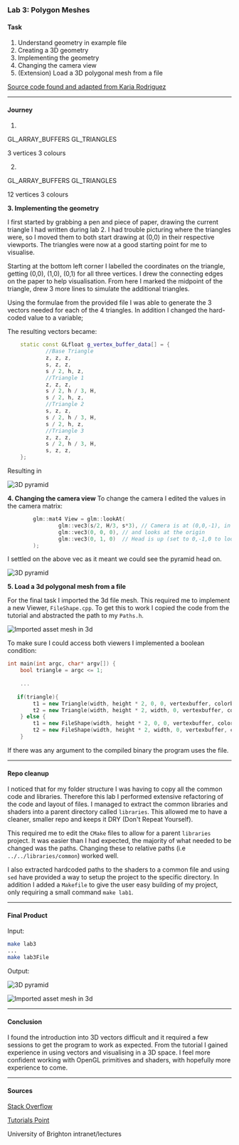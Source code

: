 ### Lab 3: Polygon Meshes

#### Task

1. Understand geometry in example file
2. Creating a 3D geometry
3. Implementing the geometry
4. Changing the camera view
5. (Extension) Load a 3D polygonal mesh from a file

[Source code found and adapted from Karia Rodriguez](https://github.com/karina-rodriguez/CI312-opengl)

---
#### Journey

1.
GL_ARRAY_BUFFERS
GL_TRIANGLES

3 vertices
3 colours

2. 
GL_ARRAY_BUFFERS
GL_TRIANGLES

12 vertices
3 colours


**3. Implementing the geometry**

I first started by grabbing a pen and piece of paper, drawing the current
triangle I had written during lab 2. I had trouble picturing where the triangles  
were, so I moved them to both start drawing at (0,0) in their respective viewports. 
The triangles were now at a good starting point for me to visualise.

Starting at the bottom left corner I labelled the coordinates on the triangle, getting
(0,0), (1,0), (0,1) for all three vertices. I drew the connecting edges on the paper to help 
visualisation. From here I marked the midpoint of the triangle, drew 3 more lines to 
simulate the additional triangles.

Using the formulae from the provided file I was able to generate the 3 vectors needed for 
each of the 4 triangles. In addition I changed the hard-coded value to a variable;

The resulting vectors became:
```cpp
    static const GLfloat g_vertex_buffer_data[] = {
            //Base Triangle
            z, z, z,
            s, z, z,
            s / 2, h, z,
            //Triangle 1
            z, z, z,
            s / 2, h / 3, H,
            s / 2, h, z,
            //Triangle 2
            s, z, z,
            s / 2, h / 3, H,
            s / 2, h, z,
            //Triangle 3
            z, z, z,
            s / 2, h / 3, H,
            s, z, z,
    };
```

Resulting in

![3D pyramid](./pyramids.png)

**4. Changing the camera view**
To change the camera I edited the values in the camera matrix:
```cpp
        glm::mat4 View = glm::lookAt(
                glm::vec3(s/2, H/3, s*3), // Camera is at (0,0,-1), in World Space
                glm::vec3(0, 0, 0), // and looks at the origin
                glm::vec3(0, 1, 0)  // Head is up (set to 0,-1,0 to look upside-down)
        );
```

I settled on the above vec as it meant we could see the pyramid head on.

![3D pyramid](./correctPyramid.png)

**5. Load a 3d polygonal mesh from a file**

For the final task I imported the 3d file mesh. This required me to implement a new Viewer, `FileShape.cpp`.
To get this to work I copied the code from the tutorial and abstracted the path to my `Paths.h`.

![Imported asset mesh in 3d](./loadedFiles.png)

To make sure I could access both viewers I implemented a boolean condition:

```cpp
int main(int argc, char* argv[]) {
    bool triangle = argc <= 1;
    
    ...
    
   if(triangle){
        t1 = new Triangle(width, height * 2, 0, 0, vertexbuffer, colorbuffer);
        t2 = new Triangle(width, height * 2, width, 0, vertexbuffer, colorbuffer);
    } else {
        t1 = new FileShape(width, height * 2, 0, 0, vertexbuffer, colorbuffer, sphere_asset);
        t2 = new FileShape(width, height * 2, width, 0, vertexbuffer, colorbuffer, sphere_asset);
    }
```

If there was any argument to the compiled binary the program uses the file.

---
#### Repo cleanup
I noticed that for my folder structure I was having to copy all
the common code and libraries. Therefore this lab I performed extensive refactoring of the code and 
layout of files. I managed to extract the common libraries and shaders
into a parent directory called `libraries`. This allowed me to have a
cleaner, smaller repo and keeps it DRY (Don't Repeat Yourself).

This required me to edit the `CMake` files to allow for a parent `libraries` project.
It was easier than I had expected, the majority of what needed to be changed
was the paths. Changing these to relative paths (i.e `../../libraries/common`) worked
well.

I also extracted hardcoded paths to the shaders to a common file and using `sed`
have provided a way to setup the project to the specific directory. In addition I
added a `Makefile` to give the user easy building of my project, only requiring a small command `make lab1`.

---
#### Final Product

Input:
```bash
make lab3
...
make lab3File
```

Output:

![3D pyramid](./pyramids.png)

![Imported asset mesh in 3d](./loadedFiles.png)

---
#### Conclusion

I found the introduction into 3D vectors difficult and it required a few sessions to get the program to work
as expected. From the tutorial I gained experience in using vectors and visualising in a 3D space. I feel more
confident working with OpenGL primitives and shaders, with hopefully more experience to come.

---
#### Sources
[Stack Overflow](https://www.stackoverflow.com/)

[Tutorials Point](https://www.tutorialspoint.com/cplusplus)

University of Brighton intranet/lectures


